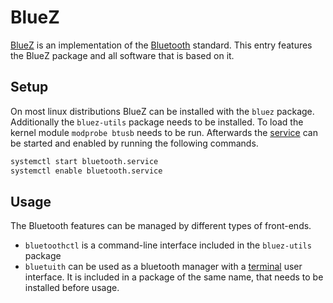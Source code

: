 # BlueZ

[BlueZ](http://www.bluez.org/) is an implementation of the
[Bluetooth](/wiki/bluetooth.md) standard.
This entry features the BlueZ package and all software that is based on it.

## Setup

On most linux distributions BlueZ can be installed with the `bluez` package.
Additionally the `bluez-utils` package needs to be installed.
To load the kernel module `modprobe btusb` needs to be run.
Afterwards the
[service](/wiki/linux/systemd.md#startstopenabledisable-a-service) can be
started and enabled by running the following commands.

```sh
systemctl start bluetooth.service
systemctl enable bluetooth.service
```

## Usage

The Bluetooth features can be managed by different types of front-ends.

- `bluetoothctl` is a command-line interface included in the `bluez-utils`
  package
- `bluetuith` can be used as a bluetooth manager with a
  [terminal](/wiki/system_console.md) user interface.
  It is included in a package of the same name, that needs to be installed
  before usage.
